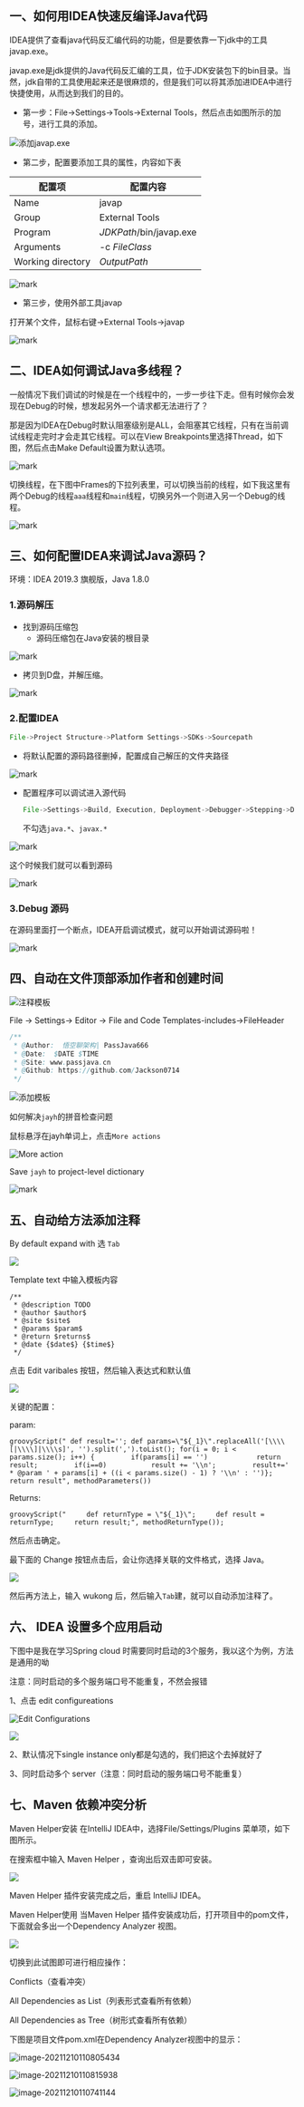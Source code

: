 ## 一、如何用IDEA快速反编译Java代码

IDEA提供了查看java代码反汇编代码的功能，但是要依靠一下jdk中的工具javap.exe。

javap.exe是jdk提供的Java代码反汇编的工具，位于JDK安装包下的bin目录。当然，jdk自带的工具使用起来还是很麻烦的，但是我们可以将其添加进IDEA中进行快捷使用，从而达到我们的目的。

- 第一步：File->Settings->Tools->External Tools，然后点击如图所示的加号，进行工具的添加。

![添加javap.exe](http://cdn.jayh.club/blog/20200825/dWxXrAYhe1wI.png?imageslim)

- 第二步，配置要添加工具的属性，内容如下表

| 配置项            | 配置内容                |
| ----------------- | ----------------------- |
| Name              | javap                   |
| Group             | External Tools          |
| Program           | $JDKPath$/bin/javap.exe |
| Arguments         | -c $FileClass$          |
| Working directory | $OutputPath$            |

![mark](http://cdn.jayh.club/blog/20200813/111815212.png)

- 第三步，使用外部工具javap

打开某个文件，鼠标右键->External Tools->javap

![mark](http://cdn.jayh.club/blog/20200813/111926478.png)

## 二、IDEA如何调试Java多线程？

一般情况下我们调试的时候是在一个线程中的，一步一步往下走。但有时候你会发现在Debug的时候，想发起另外一个请求都无法进行了？

那是因为IDEA在Debug时默认阻塞级别是ALL，会阻塞其它线程，只有在当前调试线程走完时才会走其它线程。可以在View Breakpoints里选择Thread，如下图，然后点击Make Default设置为默认选项。

![mark](http://cdn.jayh.club/blog/20200825/2vam9GSd8hry.png?imageslim)

切换线程，在下图中Frames的下拉列表里，可以切换当前的线程，如下我这里有两个Debug的线程`aaa`线程和`main`线程，切换另外一个则进入另一个Debug的线程。

![mark](http://cdn.jayh.club/blog/20200820/QbaaQxYepMA8.png?imageslim)

## 三、如何配置IDEA来调试Java源码？

环境：IDEA 2019.3 旗舰版，Java 1.8.0

### 1.源码解压

- 找到源码压缩包
  - 源码压缩包在Java安装的根目录

![mark](http://cdn.jayh.club/blog/20200820/jFqG5SnfMgYS.png?imageslim)

- 拷贝到D盘，并解压缩。

![mark](http://cdn.jayh.club/blog/20200820/ttOBd3kpjOnC.png?imageslim)

### 2.配置IDEA

``` java
File->Project Structure->Platform Settings->SDKs->Sourcepath
```

- 将默认配置的源码路径删掉，配置成自己解压的文件夹路径

![mark](http://cdn.jayh.club/blog/20200820/jjrNfCfs6Qob.png?imageslim)

- 配置程序可以调试进入源代码

  ```java
  File->Settings->Build, Execution, Deployment->Debugger->Stepping->Do not step into the classes
  ```

  不勾选`java.*`、`javax.*`

![mark](http://cdn.jayh.club/blog/20200820/lGMIKYMUqg3D.png?imageslim)

这个时候我们就可以看到源码

![mark](http://cdn.jayh.club/blog/20200820/HM2R6sgPRmqt.png?imageslim)

### 3.Debug 源码

在源码里面打一个断点，IDEA开启调试模式，就可以开始调试源码啦！

![mark](http://cdn.jayh.club/blog/20200820/yoSyRAsKgabe.png?imageslim)

## 四、自动在文件顶部添加作者和创建时间

![注释模板](http://cdn.jayh.club/blog/20200826/2CF9QsROnytw.png?imageslim)

File -> Settings-> Editor -> File and Code Templates-includes->FileHeader

```java
/**
 * @Author:  悟空聊架构| PassJava666
 * @Date:  $DATE $TIME
 * @Site: www.passjava.cn
 * @Github: https://github.com/Jackson0714
 */
```

![添加模板](http://cdn.jayh.club/blog/20200826/BBvE7v5EKJbe.png?imageslim)

如何解决`jayh`的拼音检查问题

鼠标悬浮在jayh单词上，点击`More actions`

![More action](http://cdn.jayh.club/blog/20200826/0Ckrkmj5mnEE.png?imageslim)

Save `jayh` to project-level dictionary

![mark](http://cdn.jayh.club/blog/20200826/ppNYSkUtR0h8.png?imageslim)

## 五、自动给方法添加注释

By default expand with 选 `Tab`

![](http://cdn.jayh.club/uPic/image-20220909163240510K2DKjE.png)

Template text 中输入模板内容

``` SH
/**
 * @description TODO
 * @author $author$ 
 * @site $site$
 * @params $param$
 * @return $returns$
 * @date {$date$} {$time$}
 */
```

点击 Edit varibales 按钮，然后输入表达式和默认值

![](http://cdn.jayh.club/uPic/image-202209091644102466SEVyb.png)

关键的配置：

param:

``` SH
groovyScript(" def result=''; def params=\"${_1}\".replaceAll('[\\\\[|\\\\]|\\\\s]', '').split(',').toList(); for(i = 0; i < params.size(); i++) {         if(params[i] == '')            return result;         if(i==0)           result += '\\n';         result+=' * @param ' + params[i] + ((i < params.size() - 1) ? '\\n' : '')};         return result", methodParameters()) 
```

Returns:

``` SH
groovyScript("     def returnType = \"${_1}\";     def result = returnType;     return result;", methodReturnType());
```

然后点击确定。

最下面的 Change 按钮点击后，会让你选择关联的文件格式，选择  Java。

![](http://cdn.jayh.club/uPic/image-20221110114108960pl1H12.png)

然后再方法上，输入 wukong 后，然后输入` Tab `建，就可以自动添加注释了。



## 六、 IDEA 设置多个应用启动

下图中是我在学习Spring cloud 时需要同时启动的3个服务，我以这个为例，方法是通用的呦

注意：同时启动的多个服务端口号不能重复，不然会报错 

1、点击 edit configureations

![Edit Configurations](http://cdn.jayh.club/uPic/image-20211130100000389Q0mpm0.png)

![](http://cdn.jayh.club/blog/20211004/FBVY0PX0xOyd.png?imageslim)

2、默认情况下single instance only都是勾选的，我们把这个去掉就好了

3、同时启动多个 server（注意：同时启动的服务端口号不能重复）

## 七、Maven 依赖冲突分析

Maven Helper安装
在IntelliJ IDEA中，选择File/Settings/Plugins 菜单项，如下图所示。

在搜索框中输入 Maven Helper ，查询出后双击即可安装。

![](http://cdn.jayh.club/uPic/image-202208201654336790kyqe0.png)


Maven Helper 插件安装完成之后，重启 IntelliJ IDEA。

Maven Helper使用
当Maven Helper 插件安装成功后，打开项目中的pom文件，下面就会多出一个Dependency Analyzer 视图。

![](http://cdn.jayh.club/uPic/image-20220820165402846wGTAWR.png)


切换到此试图即可进行相应操作：

Conflicts（查看冲突）

All Dependencies as List（列表形式查看所有依赖）

All Dependencies as Tree（树形式查看所有依赖）

下图是项目文件pom.xml在Dependency Analyzer视图中的显示：





![image-20211210110805434](http://cdn.jayh.club/uPic/image-20211210110805434Z1y06w.png)

![image-20211210110815938](http://cdn.jayh.club/uPic/image-20211210110815938s5ReYb.png)

![image-20211210110741144](http://cdn.jayh.club/uPic/image-202112101107411449vGA6x.png)
